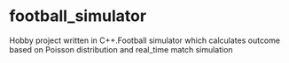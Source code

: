 # football_simulator
Hobby project written in C++.Football simulator which calculates outcome based on Poisson distribution and real_time match simulation
